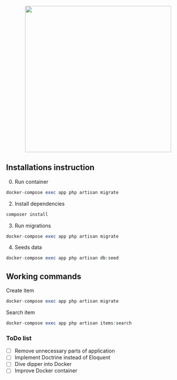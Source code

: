 <p align="center"><a href="https://laravel.com" target="_blank"><img src="https://raw.githubusercontent.com/laravel/art/master/logo-lockup/5%20SVG/2%20CMYK/1%20Full%20Color/laravel-logolockup-cmyk-red.svg" width="400"></a></p>

Installations instruction
-
0. Run container
```PHP
docker-compose exec app php artisan migrate
```

2. Install dependencies
```PHP
composer install
```
3. Run migrations
```PHP
docker-compose exec app php artisan migrate
```
4. Seeds data
```PHP
docker-compose exec app php artisan db:seed
```

Working commands
- 
Create item
```PHP
docker-compose exec app php artisan migrate
```
Search item
```PHP
docker-compose exec app php artisan items:search
```

### ToDo list

- [ ] Remove unnecessary parts of application
- [ ] Implement Doctrine instead of Eloquent
- [ ] Dive dipper into Docker
- [ ] Improve Docker container
